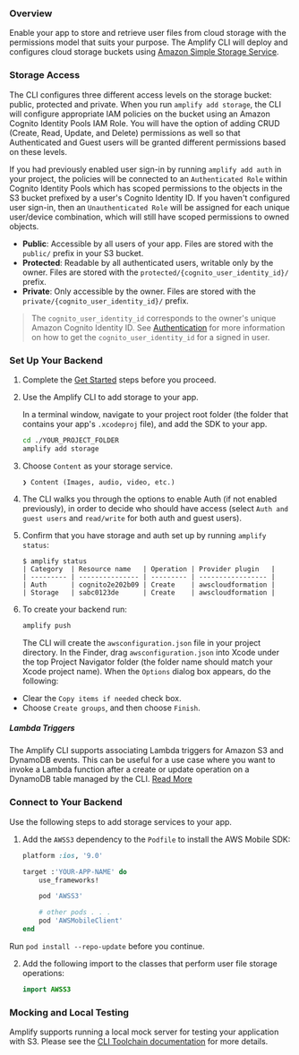 ### Overview

Enable your app to store and retrieve user files from cloud storage with the permissions model that suits your purpose. The Amplify CLI will deploy and configures cloud storage buckets using [Amazon Simple Storage Service](http://docs.aws.amazon.com/AmazonS3/latest/dev/).

### Storage Access

The CLI configures three different access levels on the storage bucket: public, protected and private. When you run `amplify add storage`, the CLI will configure appropriate IAM policies on the bucket using an Amazon Cognito Identity Pools IAM Role. You will have the option of adding CRUD (Create, Read, Update, and Delete) permissions as well so that Authenticated and Guest users will be granted different permissions based on these levels.

If you had previously enabled user sign-in by running `amplify add auth` in your project, the policies will be connected to an `Authenticated Role` within Cognito Identity Pools which has scoped permissions to the objects in the S3 bucket prefixed by a user's Cognito Identity ID. If you haven't configured user sign-in, then an `Unauthenticated Role` will be assigned for each unique user/device combination, which will still have scoped permissions to owned objects.

* **Public**: Accessible by all users of your app. Files are stored with the `public/` prefix in your S3 bucket.
* **Protected**: Readable by all authenticated users, writable only by the owner. Files are stored with the `protected/{cognito_user_identity_id}/` prefix.
* **Private**: Only accessible by the owner. Files are stored with the `private/{cognito_user_identity_id}/` prefix.

> The `cognito_user_identity_id` corresponds to the owner's unique Amazon Cognito Identity ID. See [Authentication](~/sdk/auth/working-with-api.md#utility-properties) for more information on how to get the `cognito_user_identity_id` for a signed in user.

### Set Up Your Backend

1. Complete the [Get Started](~/start/start.md) steps before you proceed.

2. Use the Amplify CLI to add storage to your app.

    In a terminal window, navigate to your project root folder (the folder that contains your app's `.xcodeproj` file), and add the SDK to your app.

    ```bash
    cd ./YOUR_PROJECT_FOLDER
    amplify add storage
    ```

3.  Choose `Content` as your storage service.

    ```console
    ❯ Content (Images, audio, video, etc.)
    ```

4. The CLI walks you through the options to enable Auth (if not enabled previously), in order to decide who should have access (select `Auth and guest users` and `read/write` for both auth and guest users).

5. Confirm that you have storage and auth set up by running `amplify status`:

    ```console
    $ amplify status
    | Category  | Resource name   | Operation | Provider plugin   |
    | --------- | --------------- | --------- | ----------------- |
    | Auth      | cognito2e202b09 | Create    | awscloudformation |
    | Storage   | sabc0123de      | Create    | awscloudformation |
    ```

6. To create your backend run:

    ```bash
    amplify push
    ```

    The CLI will create the `awsconfiguration.json` file in your project directory. In the Finder, drag `awsconfiguration.json` into Xcode under the top Project Navigator folder (the folder name should match your Xcode project name). When the `Options` dialog box appears, do the following:

* Clear the `Copy items if needed` check box.
* Choose `Create groups`, and then choose `Finish`.

##### Lambda Triggers
The Amplify CLI supports associating Lambda triggers for Amazon S3 and DynamoDB events. This can be useful for a use case where you want to invoke a Lambda function after a create or update operation on a DynamoDB table managed by the CLI. [Read More](~/cli/usage/lambda-triggers.md#s3-lambda-triggers)

### Connect to Your Backend

Use the following steps to add storage services to your app.

1. Add the `AWSS3` dependency to the `Podfile` to install the AWS Mobile SDK:

    ```ruby
    platform :ios, '9.0'

    target :'YOUR-APP-NAME' do
        use_frameworks!

        pod 'AWSS3'

        # other pods . . .
        pod 'AWSMobileClient'
    end
    ```

Run `pod install --repo-update` before you continue.

2. Add the following import to the classes that perform user file storage operations:

    ```swift
    import AWSS3
    ```

### Mocking and Local Testing

Amplify supports running a local mock server for testing your application with S3. Please see the [CLI Toolchain documentation](~/cli/usage/mock.md) for more details.
